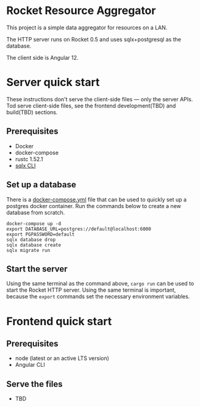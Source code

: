 # Rocket Resource Aggregator

This project is a simple data aggregator for resources on a LAN.

The HTTP server runs on Rocket 0.5 and uses sqlx+postgresql as the database.

The client side is Angular 12.

# Server quick start

These instructions don't serve the client-side files — only the server APIs.
Tod serve client-side files, see the frontend development(TBD) and build(TBD)
sections.

## Prerequisites

- Docker
- docker-compose
- rustc 1.52.1
- [sqlx CLI](https://github.com/launchbadge/sqlx/blob/master/sqlx-cli/README.md)

## Set up a database

There is a [docker-compose.yml](./docker-compose.yml) file that can be used to
quickly set up a postgres docker container. Run the commands below to create a
new database from scratch.

```
docker-compose up -d
export DATABASE_URL=postgres://default@localhost:6000
export PGPASSWORD=default
sqlx database drop
sqlx database create
sqlx migrate run
```

## Start the server

Using the same terminal as the command above, `cargo run` can be used to start
the Rocket HTTP server. Using the same terminal is important, because the
`export` commands set the necessary environment variables.

# Frontend quick start

## Prerequisites

- node (latest or an active LTS version)
- Angular CLI

## Serve the files

- TBD
